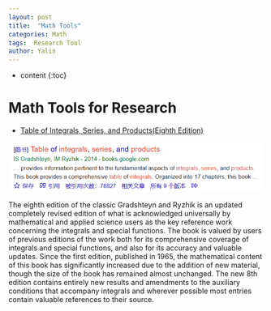 ```yaml
---
layout: post
title:  "Math Tools"
categories: Math
tags:  Research Tool
author: Yalin
---
```


* content
{:toc}


# Math Tools for Research

* [Table of Integrals, Series, and Products(Eighth Edition)](http://drhuang.com/science/mathematics/book/Table%20of%20Integrals,Series%20and%20Products%20Eighth%20Edition.pdf)

![](https://github.com/yalin-liu/yalin-liu.github.io/blob/master/images/2025-02-06-screenshot.png)

The eighth edition of the classic Gradshteyn and Ryzhik is an updated completely revised edition of what is acknowledged universally by mathematical and applied science users as the key reference work concerning the integrals and special functions. The book is valued by users of previous editions of the work both for its comprehensive coverage of integrals and special functions, and also for its accuracy and valuable updates. Since the first edition, published in 1965, the mathematical content of this book has significantly increased due to the addition of new material, though the size of the book has remained almost unchanged. The new 8th edition contains entirely new results and amendments to the auxiliary conditions that accompany integrals and wherever possible most entries contain valuable references to their source.
